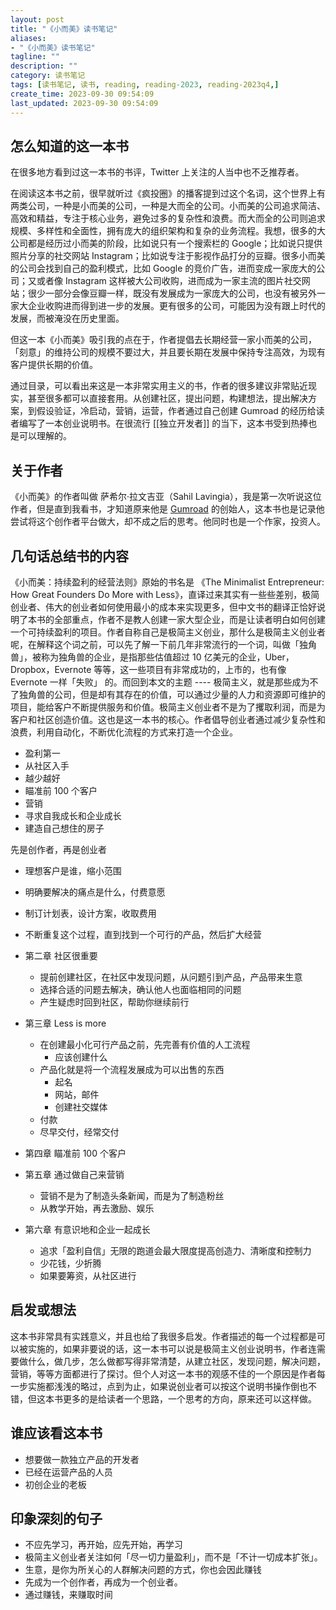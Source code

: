 ```yaml
---
layout: post
title: "《小而美》读书笔记"
aliases: 
- "《小而美》读书笔记"
tagline: ""
description: ""
category: 读书笔记
tags: [读书笔记, 读书, reading, reading-2023, reading-2023q4,]
create_time: 2023-09-30 09:54:09
last_updated: 2023-09-30 09:54:09
---
```


## 怎么知道的这一本书

在很多地方看到过这一本书的书评，Twitter 上关注的人当中也不乏推荐者。

在阅读这本书之前，很早就听过《疯投圈》的播客提到过这个名词，这个世界上有两类公司，一种是小而美的公司，一种是大而全的公司。小而美的公司追求简洁、高效和精益，专注于核心业务，避免过多的复杂性和浪费。而大而全的公司则追求规模、多样性和全面性，拥有庞大的组织架构和复杂的业务流程。我想，很多的大公司都是经历过小而美的阶段，比如说只有一个搜索栏的 Google；比如说只提供照片分享的社交网站 Instagram；比如说专注于影视作品打分的豆瓣。很多小而美的公司会找到自己的盈利模式，比如 Google 的竞价广告，进而变成一家庞大的公司；又或者像 Instagram 这样被大公司收购，进而成为一家主流的图片社交网站；很少一部分会像豆瓣一样，既没有发展成为一家庞大的公司，也没有被另外一家大企业收购进而得到进一步的发展。更有很多的公司，可能因为没有跟上时代的发展，而被淹没在历史里面。

但这一本《小而美》吸引我的点在于，作者提倡去长期经营一家小而美的公司，「刻意」的维持公司的规模不要过大，并且要长期在发展中保持专注高效，为现有客户提供长期的价值。

通过目录，可以看出来这是一本非常实用主义的书，作者的很多建议非常贴近现实，甚至很多都可以直接套用。从创建社区，提出问题，构建想法，提出解决方案，到假设验证，冷启动，营销，运营，作者通过自己创建 Gumroad 的经历给读者编写了一本创业说明书。在很流行 [[独立开发者]] 的当下，这本书受到热捧也是可以理解的。

## 关于作者

《小而美》的作者叫做 萨希尔·拉文吉亚（Sahil Lavingia），我是第一次听说这位作者，但是直到我看书，才知道原来他是 [Gumroad](https://gumroad.com/) 的创始人，这本书也是记录他尝试将这个创作者平台做大，却不成之后的思考。他同时也是一个作家，投资人。

## 几句话总结书的内容

《小而美：持续盈利的经营法则》原始的书名是 《The Minimalist Entrepreneur: How Great Founders Do More with Less》，直译过来其实有一些些差别，极简创业者、伟大的创业者如何使用最小的成本来实现更多，但中文书的翻译正恰好说明了本书的全部重点，作者不是教人创建一家大型企业，而是让读者明白如何创建一个可持续盈利的项目。作者自称自己是极简主义创业，那什么是极简主义创业者呢，在解释这个词之前，可以先了解一下前几年非常流行的一个词，叫做「独角兽」，被称为独角兽的企业，是指那些估值超过 10 亿美元的企业，Uber，Dropbox，Evernote 等等，这一些项目有非常成功的，上市的，也有像 Evernote 一样「失败」 的。而回到本文的主题 ---- 极简主义，就是那些成为不了独角兽的公司，但是却有其存在的价值，可以通过少量的人力和资源即可维护的项目，能给客户不断提供服务和价值。极简主义创业者不是为了攫取利润，而是为客户和社区创造价值。这也是这一本书的核心。作者倡导创业者通过减少复杂性和浪费，利用自动化，不断优化流程的方式来打造一个企业。

- 盈利第一
- 从社区入手
- 越少越好
- 瞄准前 100 个客户
- 营销
- 寻求自我成长和企业成长
- 建造自己想住的房子

先是创作者，再是创业者

- 理想客户是谁，缩小范围
- 明确要解决的痛点是什么，付费意愿
- 制订计划表，设计方案，收取费用
- 不断重复这个过程，直到找到一个可行的产品，然后扩大经营

- 第二章 社区很重要
  - 提前创建社区，在社区中发现问题，从问题引到产品，产品带来生意
  - 选择合适的问题去解决，确认他人也面临相同的问题
  - 产生疑虑时回到社区，帮助你继续前行
- 第三章 Less is more
  - 在创建最小化可行产品之前，先完善有价值的人工流程
    - 应该创建什么
  - 产品化就是将一个流程发展成为可以出售的东西
    - 起名
    - 网站，邮件
    - 创建社交媒体
  - 付款
  - 尽早交付，经常交付
- 第四章 瞄准前 100 个客户
- 第五章 通过做自己来营销
  - 营销不是为了制造头条新闻，而是为了制造粉丝
  - 从教学开始，再去激励、娱乐
- 第六章 有意识地和企业一起成长
  - 追求「盈利自信」无限的跑道会最大限度提高创造力、清晰度和控制力
  - 少花钱，少折腾
  - 如果要筹资，从社区进行

## 启发或想法

这本书非常具有实践意义，并且也给了我很多启发。作者描述的每一个过程都是可以被实施的，如果非要说的话，这一本书可以说是极简主义创业说明书，作者连需要做什么，做几步，怎么做都写得非常清楚，从建立社区，发现问题，解决问题，营销，等等方面都进行了探讨。但个人对这一本书的观感不佳的一个原因是作者每一步实施都浅浅的略过，点到为止，如果说创业者可以按这个说明书操作倒也不错，但这本书更多的是给读者一个思路，一个思考的方向，原来还可以这样做。

## 谁应该看这本书

- 想要做一款独立产品的开发者
- 已经在运营产品的人员
- 初创企业的老板

## 印象深刻的句子

- 不应先学习，再开始，应先开始，再学习
- 极简主义创业者关注如何「尽一切力量盈利」，而不是「不计一切成本扩张」。
- 生意，是你为所关心的人群解决问题的方式，你也会因此赚钱
- 先成为一个创作者，再成为一个创业者。
- 通过赚钱，来赚取时间
